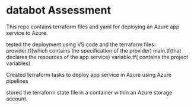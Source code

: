 # databot Assessment

This repo contains terraform files and yaml for deploying an Azure app service to Azure.

tested the deployment using VS code and the terraform files: provider.tf(which contains the specification of the provider) main.tf(that declares the resources of the app service) variable.tf( contains the project variables)

Created terraform tasks to deploy app service in Azure using Azure pipelines

stored the terraform state file in a container within an Azure storage account.
